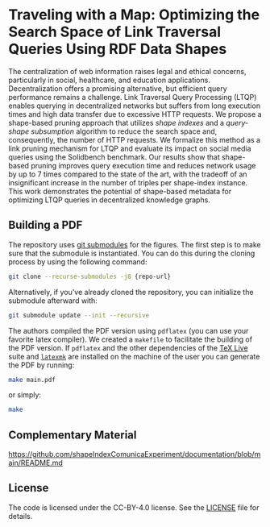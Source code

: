 # Traveling with a Map: Optimizing the Search Space of Link Traversal Queries Using RDF Data Shapes

The centralization of web information raises legal and ethical concerns, particularly in social, healthcare, and education applications. Decentralization offers a promising alternative, but efficient query performance remains a challenge. Link Traversal Query Processing (LTQP) enables querying in decentralized networks but suffers from long execution times and high data transfer due to excessive HTTP requests. We propose a shape-based pruning approach that utilizes *shape indexes* and a *query-shape subsumption* algorithm to reduce the search space and, consequently, the number of HTTP requests. We formalize this method as a link pruning mechanism for LTQP and evaluate its impact on social media queries using the Solidbench benchmark. Our results show that shape-based pruning improves query execution time and reduces network usage by up to 7 times compared to the state of the art, with the tradeoff of an insignificant increase in the number of triples per shape-index instance. This work demonstrates the potential of shape-based metadata for optimizing LTQP queries in decentralized knowledge graphs.


## Building a PDF
The repository uses [git submodules](https://git-scm.com/book/en/v2/Git-Tools-Submodules) for the figures.
The first step is to make sure that the submodule is instantiated.
You can do this during the cloning process by using the following command:
```bash
git clone --recurse-submodules -j8 {repo-url}
``` 
Alternatively, if you've already cloned the repository, you can initialize the submodule afterward with:
```bash
git submodule update --init --recursive
```
The authors compiled the PDF version using `pdflatex` (you can use your favorite latex compiler).
We created a `makefile` to facilitate the building of the PDF version.
If `pdflatex` and the other dependencies of the [TeX Live](https://tug.org/texlive/) suite and [`latexmk`](https://mgeier.github.io/latexmk.html) are installed on the machine of the user you can generate the PDF by running:

```bash
make main.pdf
```

or simply:

```bash
make
```

## Complementary Material

https://github.com/shapeIndexComunicaExperiment/documentation/blob/main/README.md

## License
The code is licensed under the CC-BY-4.0 license. See the [LICENSE](LICENSE) file for details.
